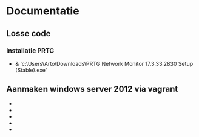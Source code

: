 # Documentatie

## Losse code

### installatie PRTG

* & 'c:\Users\Arto\Downloads\PRTG Network Monitor 17.3.33.2830 Setup (Stable).exe'

## Aanmaken windows server 2012 via vagrant
* 
* 
* 
* 
* 
